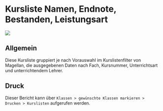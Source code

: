 # Kursliste Namen, Endnote, Bestanden, Leistungsart


<img src="/assets/images/kursliste/001.png">

## Allgemein

Diese Kursliste gruppiert je nach Vorauswahl im Kurslistenfilter von Magellan, die ausgegebenen Daten nach Fach, Kursnummer, Unterrichtsart und unterrichtendem Lehrer.

## Druck

Dieser Bericht kann über `Klassen > gewünschte Klassen markieren > Drucken > Kurslisten` aufgerufen werden.